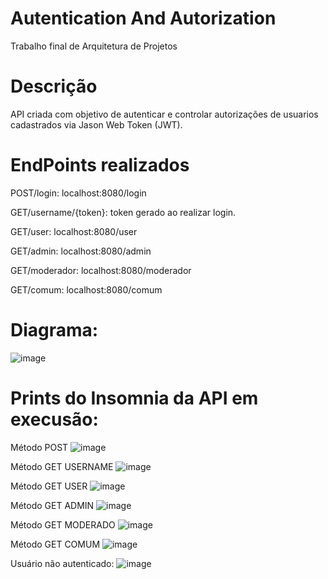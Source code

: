 # Autentication And Autorization
Trabalho final de Arquitetura de Projetos


# Descrição

API criada com objetivo de autenticar e controlar autorizações de usuarios cadastrados via Jason Web Token (JWT).

# EndPoints realizados

POST/login: localhost:8080/login

GET/username/{token}: token gerado ao realizar login.

GET/user: localhost:8080/user

GET/admin: localhost:8080/admin

GET/moderador: localhost:8080/moderador

GET/comum: localhost:8080/comum

# Diagrama:
![image](https://github.com/IgorCRocha/AutenticationAndAutorization/assets/125416569/090b16bf-4655-478d-855f-9f92bf5afe14)



# Prints do Insomnia da API em execusão:
Método POST
![image](https://github.com/IgorCRocha/AutenticationAndAutorization/assets/125416569/8986436f-8b79-4288-a1eb-9d02d35134d4)

Método GET USERNAME
![image](https://github.com/IgorCRocha/AutenticationAndAutorization/assets/125416569/908c667f-6769-403c-be46-136a0727b1cc)

Método GET USER
![image](https://github.com/IgorCRocha/AutenticationAndAutorization/assets/125416569/67224377-2377-404d-a5a6-187df0d3cb15)

Método GET ADMIN
![image](https://github.com/IgorCRocha/AutenticationAndAutorization/assets/125416569/9c0e715c-dc72-426f-b7e0-8d04d196139b)

Método GET MODERADO
![image](https://github.com/IgorCRocha/AutenticationAndAutorization/assets/125416569/f6a2bd4d-06e3-46c6-b704-8d4c134fa4d4)

Método GET COMUM
![image](https://github.com/IgorCRocha/AutenticationAndAutorization/assets/125416569/3504a085-dced-4eb1-936d-7beb866238b2)

Usuário não autenticado:
![image](https://github.com/IgorCRocha/AutenticationAndAutorization/assets/125416569/207d1bff-2dc5-4069-a284-034fb1a62461)



